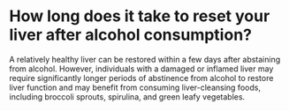 # How long does it take to reset your liver after alcohol consumption?

A relatively healthy liver can be restored within a few days after abstaining from alcohol. However, individuals with a damaged or inflamed liver may require significantly longer periods of abstinence from alcohol to restore liver function and may benefit from consuming liver-cleansing foods, including broccoli sprouts, spirulina, and green leafy vegetables.